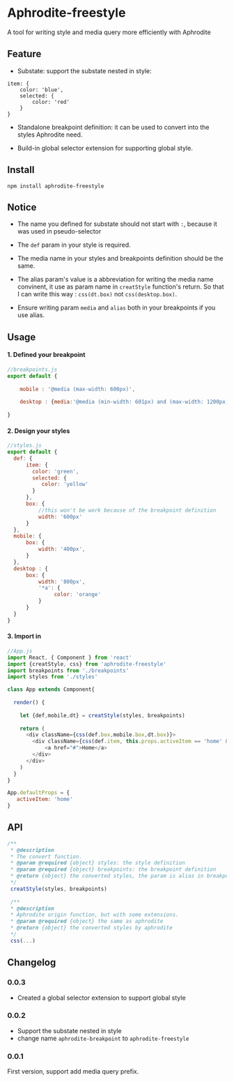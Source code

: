 # Aphrodite-freestyle
A tool for writing style and media query more efficiently with Aphrodite

## Feature
- Substate: support the substate nested in style: 
```
item: {
    color: 'blue',
    selected: {
        color: 'red'
    }
}
```

- Standalone breakpoint definition: it can be used to convert into the styles Aphrodite need.

- Build-in global selector extension for supporting global style.

## Install
`npm install aphrodite-freestyle`

## Notice
- The name you defined for substate should not start with `:`, because it was used in pseudo-selector

- The `def` param in your style is required.

- The media name in your styles and breakpoints definition should be the same.

- The alias param's value is a abbreviation for writing the media name convinent, it use as param name in `creatStyle` function's return. So that I can write this way :  `css(dt.box)`  not  `css(desktop.box)`.

- Ensure writing param `media` and `alias` both in your breakpoints if you use alias.

## Usage 

#### 1. Defined your breakpoint

```javascript
//breakpoints.js
export default {
    
    mobile : '@media (max-width: 600px)',
    
    desktop : {media:'@media (min-width: 601px) and (max-width: 1200px)', alias:'dt'}
    
}
```

#### 2. Design your styles

```javascript
//styles.js
export default {
  def: {
      item: {
        color: 'green',
        selected: {
           color: 'yellow'
        }
      },
      box: {
          //this won't be work because of the breakpoint definition
          width: '600px'
      }
  },
  mobile: {
      box: {
          width: '400px',
      }
  },
  desktop : {
      box: {
          width: '800px',
          '*a': {
               color: 'orange'
          }
      }
  }
}
```

#### 3. Import in
```javascript
//App.js
import React, { Component } from 'react'
import {creatStyle, css} from 'aphrodite-freestyle'
import breakpoints from './breakpoints'
import styles from './styles'

class App extends Component{
   
  render() {
  
    let {def,mobile,dt} = creatStyle(styles, breakpoints)
    
    return (
      <div className={css(def.box,mobile.box,dt.box)}>
        <div className={css(def.item, this.props.activeItem == 'home' && def.item.selected)}>
            <a href="#">Home</a>
        </div>
      </div>
    )
  }
}

App.defaultProps = {
   activeItem: 'home'
}
```

## API
```javascript
/**
 * @description 
 * The convert function.
 * @param @required {object} styles: the style definition
 * @param @required {object} breakpoints: the breakpoint definition
 * @return {object} the converted styles, the param is alias in breakpoints if you use it.
 */
 creatStyle(styles, breakpoints)
 
 /**
 * @description 
 * Aphrodite origin function, but with some extensions.
 * @param @required {object} the same as aphrodite 
 * @return {object} the converted styles by aphrodite
 */
 css(...)
```

## Changelog
### 0.0.3
- Created a global selector extension to support global style

### 0.0.2
- Support the substate nested in style
- change name `aphrodite-breakpoint` to `aphrodite-freestyle`

### 0.0.1
First version, support add media query prefix.
